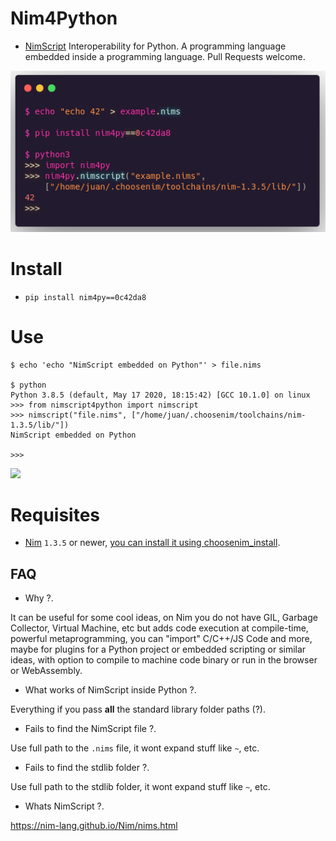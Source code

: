 # Nim4Python

- [NimScript](https://nim-lang.github.io/Nim/nims.html) Interoperability for Python.
  A programming language embedded inside a programming language. Pull Requests welcome.

![](example.png)


# Install

- `pip install nim4py==0c42da8`


# Use

```console
$ echo 'echo "NimScript embedded on Python"' > file.nims

$ python
Python 3.8.5 (default, May 17 2020, 18:15:42) [GCC 10.1.0] on linux
>>> from nimscript4python import nimscript
>>> nimscript("file.nims", ["/home/juan/.choosenim/toolchains/nim-1.3.5/lib/"])
NimScript embedded on Python

>>>
```


[![](https://raw.githubusercontent.com/juancarlospaco/nimscript4python/master/temp.png)](https://www.youtube.com/watch?v=BdQkU_HepIg)


# Requisites

- [Nim](http://nim-lang.org) `1.3.5` or newer,
  [you can install it using choosenim_install](https://github.com/juancarlospaco/choosenim_install#choosenim-integration-for-python-pip).


## FAQ

- Why ?.

It can be useful for some cool ideas, on Nim you do not have GIL, Garbage Collector, Virtual Machine, etc
but adds code execution at compile-time, powerful metaprogramming, you can "import" C/C++/JS Code and more,
maybe for plugins for a Python project or embedded scripting or similar ideas,
with option to compile to machine code binary or run in the browser or WebAssembly.

- What works of NimScript inside Python ?.

Everything if you pass **all** the standard library folder paths (?).

- Fails to find the NimScript file ?.

Use full path to the `.nims` file, it wont expand stuff like `~`, etc.

- Fails to find the stdlib folder ?.

Use full path to the stdlib folder, it wont expand stuff like `~`, etc.

- Whats NimScript ?.

https://nim-lang.github.io/Nim/nims.html
